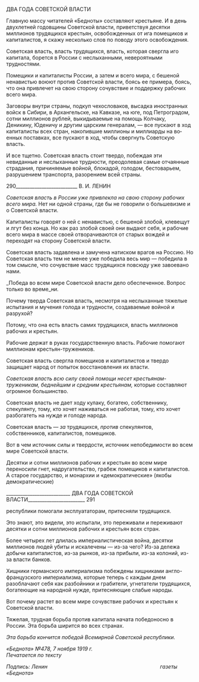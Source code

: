 ДВА ГОДА СОВЕТСКОЙ ВЛАСТИ

Главную массу читателей «Бедноты» составляют крестьяне. И в день двухлетней го­довщины Советской власти, приветствуя десятки миллионов трудящихся крестьян, ос­вобожденных от ига помещиков и капиталистов, я скажу несколько слов по поводу это­го освобождения.

Советская власть, власть трудящихся, власть, которая свергла иго капитала, борется в России с неслыханными, невероятными трудностями.

Помещики и капиталисты России, а затем и всего мира, с бешеной ненавистью вою­ют против Советской власти, боясь ее примера, боясь, что она привлечет на свою сто­рону сочувствие и поддержку рабочих всего мира.

Заговоры внутри страны, подкуп чехословаков, высадка иностранных войск в Сиби­ри, в Архангельске, на Кавказе, на юге, под Петроградом, сотни миллионов рублей, вы­кидываемые на помощь Колчаку, Деникину, Юденичу и другим царским генералам, — все пускают в ход капиталисты всех стран, накопившие миллионы и миллиарды на во­енных поставках, все пускают в ход, чтобы свергнуть Советскую власть.

И все тщетно. Советская власть стоит твердо, побеждая эти невиданные и неслыхан­ные трудности, преодолевая самые отчаянные страдания, причиняемые войной, блока­дой, голодом, бестоварьем, разрушением транспорта, разорением всей страны.

  

290__________________________ В. И. ЛЕНИН

_Советская власть в России уже привлекла на свою сторону рабочих всего мира._ Нет ни одной страны, где бы не говорили о большевизме и о Советской власти.

Капиталисты говорят о ней с ненавистью, с бешеной злобой, клевещут и лгут без конца. Но как раз злобой своей они выдают себя, и рабочие всего мира в массе своей отворачиваются от старых вождей и переходят на сторону Советской власти.

Советская власть задавлена и замучена натиском врагов на Россию. Но Советская власть тем не менее уже победила весь мир — победила в том смысле, что сочувствие масс трудящихся повсюду уже завоевано нами.

_Победа во всем мире Советской власти дело обеспеченное. Вопрос только во време­__ни._

Почему тверда Советская власть, несмотря на неслыханные тяжелые испытания и мучения голода и трудности, создаваемые войной и разрухой?

Потому, что она есть власть самих трудящихся, власть миллионов рабочих и кресть­ян.

Рабочие держат в руках государственную власть. Рабочие помогают миллионам кре­стьян-тружеников.

Советская власть свергла помещиков и капиталистов и твердо защищает народ от попыток восстановления их власти.

_Советская власть всю силу своей помощи несет крестьянам-труженикам, бедней­шим и средним крестьянам,_ которые составляют огромное большинство.

Советская власть не дает ходу кулаку, богатею, собственнику, спекулянту, тому, кто хочет наживаться не работая, тому, кто хочет разбогатеть на нужде и голоде народа.

Советская власть — _за_ трудящихся, _против_ спекулянтов, собственников, капитали­стов, помещиков.

Вот в чем источник силы и твердости, источник непобедимости во всем мире Совет­ской власти.

Десятки и сотни миллионов рабочих и крестьян во всем мире переносили гнет, над­ругательство, грабеж помещиков и капиталистов. А старое государство, и монархии и «демократические» (якобы демократические)

  

___________________________ ДВА ГОДА СОВЕТСКОЙ ВЛАСТИ________________________ 291

республики помогали эксплуататорам, притесняли трудящихся.

Это знают, это видели, это испытали, это переживали и переживают десятки и сотни миллионов рабочих и крестьян всех стран.

Более четырех лет длилась империалистическая война, десятки миллионов людей убиты и искалечены — из-за чего? Из-за дележа добычи капиталистов, из-за рынков, из-за прибыли, из-за колоний, из-за власти банков.

Хищники германского империализма побеждены хищниками англо-французского империализма, которые теперь с каждым днем разоблачают себя как разбойники и гра­бители, угнетатели трудящихся, богатеющие на народной нужде, притесняющие сла­бые народы.

Вот почему растет во всем мире сочувствие рабочих и крестьян к Советской власти.

Тяжелая, трудная борьба против капитала начата победоносно в России. Эта борьба ширится во всех странах.

_Эта борьба кончится победой Всемирной Советской республики._

_«Беднота» №478, 7 ноября 1919 г.                                                           Печатается по тексту_

_Подпись: Ленин_                                                                             _газеты «Беднота»_